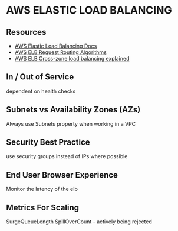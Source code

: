 # AWS ELASTIC LOAD BALANCING

## Resources

- [AWS Elastic Load Balancing Docs](https://docs.aws.amazon.com/elasticloadbalancing/latest/userguide/what-is-load-balancing.html)
- [AWS ELB Request Routing Algorithms](https://docs.aws.amazon.com/elasticloadbalancing/latest/userguide/how-elastic-load-balancing-works.html#request-routing)
- [AWS ELB Cross-zone load balancing explained](https://docs.aws.amazon.com/elasticloadbalancing/latest/userguide/how-elastic-load-balancing-works.html)

## In / Out of Service

dependent on health checks

## Subnets vs Availability Zones (AZs)

Always use Subnets property when working in a VPC

## Security Best Practice

use security groups instead of IPs where possible

## End User Browser Experience

Monitor the latency of the elb

## Metrics For Scaling

SurgeQueueLength
SpillOverCount - actively being rejected
